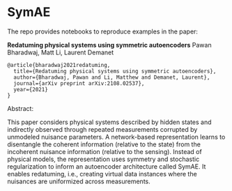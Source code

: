 # SymAE

The repo provides notebooks to reproduce examples in the paper: 


**Redatuming physical systems using symmetric autoencoders**
Pawan Bharadwaj, Matt Li, Laurent Demanet

```
@article{bharadwaj2021redatuming,
  title={Redatuming physical systems using symmetric autoencoders},
  author={Bharadwaj, Pawan and Li, Matthew and Demanet, Laurent},
  journal={arXiv preprint arXiv:2108.02537},
  year={2021}
}
```

Abstract:

This paper considers physical systems described by hidden states and indirectly observed through repeated measurements corrupted by unmodeled nuisance parameters. 
A network-based representation learns to disentangle the coherent information (relative to the state) from the incoherent nuisance information (relative to the sensing). 
Instead of physical models, the representation uses symmetry and stochastic regularization to inform an autoencoder architecture called SymAE.
It enables redatuming, i.e., creating virtual data instances where the nuisances are uniformized across measurements.
